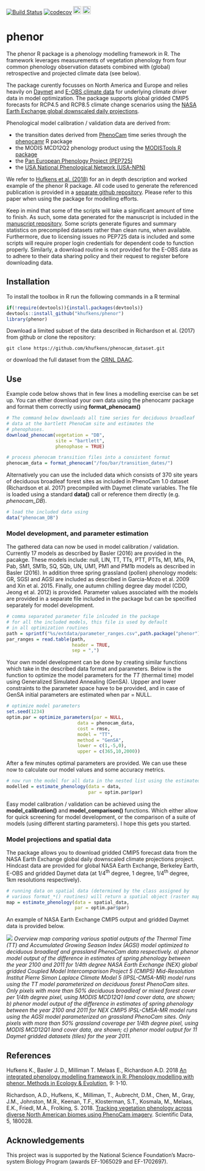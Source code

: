 [![Build Status](https://travis-ci.org/khufkens/phenor.svg?branch=master)](https://travis-ci.org/khufkens/phenor)
[![codecov](https://codecov.io/gh/khufkens/phenor/branch/master/graph/badge.svg)](https://codecov.io/gh/khufkens/phenor)
<a href="https://www.buymeacoffee.com/H2wlgqCLO" target="_blank"><img src="https://www.buymeacoffee.com/assets/img/custom_images/orange_img.png" alt="Buy Me A Coffee" height="21px" ></a>
<a href="https://liberapay.com/khufkens/donate"><img alt="Donate using Liberapay" src="https://liberapay.com/assets/widgets/donate.svg" height="21px"></a>

# phenor

The phenor R package is a phenology modelling framework in R. The framework leverages measurements of vegetation phenology from four common phenology observation datasets combined with (global) retrospective and projected climate data (see below).

The package curently focusses on North America and Europe and relies heavily on [Daymet](https://daymet.ornl.gov/) and [E-OBS climate data](http://www.ecad.eu/download/ensembles/download.php) for underlying climate driver data in model optimization. The package supports global gridded CMIP5 forecasts for RCP4.5 and RCP8.5 climate change scenarios using the [NASA Earth Exchange global downscaled daily projections](https://nex.nasa.gov/nex/projects/1356/).

Phenological model calibration / validation data are derived from:
- the transition dates derived from [PhenoCam](https://phenocam.sr.unh.edu) time series through the [phenocamr](https://github.com/khufkens/phenocamr) R package
- the MODIS MCD12Q2 phenology product using the [MODISTools R package](http://onlinelibrary.wiley.com/doi/10.1002/ece3.1273/full)
- the [Pan European Phenology Project (PEP725)](http://www.pep725.eu/) 
- the [USA National Phenological Network (USA-NPN)](https://www.usanpn.org/) 

We refer to [Hufkens et al. (2018)](
http://onlinelibrary.wiley.com/doi/10.1111/2041-210X.12970/full) for an in depth description and worked example of the phenor R package. All code used to generate the referenced publication is provided in a [separate github repository](https://github.com/khufkens/phenor_manuscript). Please refer to this paper when using the package for modelling efforts. 

Keep in mind that some of the scripts will take a significant amount of time to finish. As such, some data generated for the manuscript is included in the [manuscript repository](https://github.com/khufkens/phenor_manuscript). Some scripts generate figures and summary statistics on precompiled datasets rather than clean runs, when available. Furthermore, due to licensing issues no PEP725 data is included and some scripts will require proper login credentials for dependent code to function properly. Similarly, a download routine is not provided for the E-OBS data as to adhere to their data sharing policy and their request to register before downloading data.

## Installation

To install the toolbox in R run the following commands in a R terminal

```R
if(!require(devtools)){install.packages(devtools)}
devtools::install_github("khufkens/phenor")
library(phenor)
```

Download a limited subset of the data described in Richardson et al. (2017) from github or clone the repository:

```
git clone https://github.com/khufkens/phenocam_dataset.git
```

or download the full dataset from the [ORNL DAAC](https://daac.ornl.gov/cgi-bin/dsviewer.pl?ds_id=1511).

## Use

Example code below shows that in few lines a modelling exercise can be set up. You can either download your own data using the phenocamr package and format them correctly using **format_phenocam()**

```R
# The command below downloads all time series for deciduous broadleaf
# data at the bartlett PhenoCam site and estimates the
# phenophases.
download_phenocam(vegetation = "DB",
                  site = "bartlett",
                  phenophase = TRUE)

# process phenocam transition files into a consistent format
phenocam_data = format_phenocam("/foo/bar/transition_dates/")
```

Alternatively you can use the included data which consists of 370 site years of deciduous broadleaf forest sites as included in PhenoCam 1.0 dataset (Richardson et al. 2017) precompiled with Daymet climate variables. The file is loaded using a standard **data()** call or reference them directly (e.g. *phenocam_DB*).

```R
# load the included data using
data("phenocam_DB")
```

### Model development, and parameter estimation

The gathered data can now be used in model calibration / validation. Currently 17 models as described by Basler (2016) are provided in the pacakge. These models include: null, LIN, TT, TTs, PTT, PTTs, M1, M1s, PA, Pab, SM1, SM1b, SQ, SQb, UN, UM1, PM1 and PM1b models as described in Basler (2016). In addition three spring grassland (pollen) phenology models: GR, SGSI and AGSI are included as described in Garcia-Mozo et al. 2009 and Xin et al. 2015. Finally, one autumn chilling degree day model (CDD, Jeong et al. 2012) is provided. Parameter values associated with the models are provided in a separate file included in the package but can be specified separately for model development.

```R
# comma separated parameter file inlcuded in the package
# for all the included models, this file is used by default
# in all optimization routines
path = sprintf("%s/extdata/parameter_ranges.csv",path.package("phenor"))
par_ranges = read.table(path,
                        header = TRUE,
                        sep = ",")
```

Your own model development can be done by creating similar functions which take in the described data format and parameters. Below is the function to optimize the model parameters for the *TT* (thermal time) model using Generalized Simulated Annealing (GenSA). Uppper and lower constraints to the parameter space have to be provided, and in case of GenSA initial parameters are estimated when par = NULL.

```R
# optimize model parameters
set.seed(1234)
optim.par = optimize_parameters(par = NULL,
                          data = phenocam_data,
                          cost = rmse,
                          model = "TT",
                          method = "GenSA",
                          lower = c(1,-5,0),
                          upper = c(365,10,2000))
```

After a few minutes optimal parameters are provided. We can use these now to calculate our model values and some accuracy metrics.

```R
# now run the model for all data in the nested list using the estimated parameters
modelled = estimate_phenology(data = data,
                              par = optim.par$par)
```

Easy model calibration / validation can be achieved using the **model_calibration()** and **model_comparison()** functions. Which either allow for quick screening for model development, or the comparison of a suite of models (using different starting parameters). I hope this gets you started.

### Model projections and spatial data

The package allows you to download gridded CMIP5 forecast data from the NASA Earth Exchange global daily downscaled climate projections project. Hindcast data are provided for global NASA Earth Exchange, Berkeley Earth, E-OBS and gridded Daymet  data (at 1/4<sup>th</sup> degree, 1 degree, 1/4<sup>th</sup> degree, 1km resolutions respectively).

```R
# running data on spatial data (determined by the class assigned by
# various format_*() routines) will return a spatial object (raster map)
map = estimate_phenology(data = spatial_data,
                         par = optim.par$par)
```

An example of NASA Earth Exchange CMIP5 output and gridded Daymet data is provided below.

![](https://raw.githubusercontent.com/khufkens/phenor_manuscript/master/output/Figure_5_spatial_runs.png)
*Overview map comparing various spatial outputs of the Thermal Time (TT) and Accumulated Growing Season Index (AGSI) model optimized to deciduous broadleaf and grassland PhenoCam data respectively. a) phenor model output of the difference in estimates of spring phenology between the year 2100 and 2011 for 1/4th degree NASA Earth Exchange (NEX) global gridded Coupled Model Intercomparison Project 5 (CMIP5) Mid-Resolution Institut Pierre Simon Laplace Climate Model 5 (IPSL-CM5A-MR) model runs using the TT model parameterized on deciduous forest PhenoCam sites. Only pixels with more than 50% deciduous broadleaf or mixed forest cover per 1/4th degree pixel, using MODIS MCD12Q1 land cover data, are shown; b) phenor model output of the difference in estimates of spring phenology between the year 2100 and 2011 for NEX CMIP5 IPSL-CM5A-MR model runs using the AGSI model parameterized on grassland PhenoCam sites. Only pixels with more than 50% grassland coverage per 1/4th degree pixel, using MODIS MCD12Q1 land cover data, are shown; c) phenor model output for 11 Daymet gridded datasets (tiles) for the year 2011.*

## References

Hufkens K., Basler J. D., Milliman T. Melaas E., Richardson A.D. 2018 [An integrated phenology modelling framework in R: Phenology modelling with phenor. Methods in Ecology & Evolution](http://onlinelibrary.wiley.com/doi/10.1111/2041-210X.12970/full), 9: 1-10.

Richardson, A.D., Hufkens, K., Milliman, T., Aubrecht, D.M., Chen, M., Gray, J.M., Johnston, M.R., Keenan, T.F., Klosterman, S.T., Kosmala, M., Melaas, E.K., Friedl, M.A., Frolking, S. 2018. [Tracking vegetation phenology across diverse North American biomes using PhenoCam imagery](https://www.nature.com/articles/sdata201828). Scientific Data, 5, 180028.

## Acknowledgements

This project was is supported by the National Science Foundation’s Macro-system Biology Program (awards EF-1065029 and EF-1702697).
